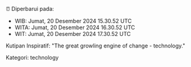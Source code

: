 ⏰ Diperbarui pada:
- WIB: Jumat, 20 Desember 2024 15.30.52 UTC
- WITA: Jumat, 20 Desember 2024 16.30.52 UTC
- WIT: Jumat, 20 Desember 2024 17.30.52 UTC

Kutipan Inspiratif:
"The great growling engine of change - technology."


Kategori: technology

